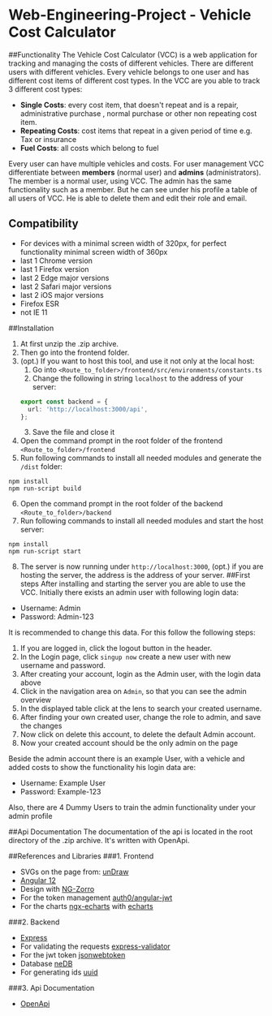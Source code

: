 # Web-Engineering-Project - Vehicle Cost Calculator
##Functionality
The Vehicle Cost Calculator (VCC) is a web application for tracking and managing the costs
of different vehicles. There are different users with different vehicles. Every vehicle
belongs to one user and has different cost items of different cost types. In the VCC are you
able to track 3 different cost types:

- **Single Costs**: every cost item, that doesn't repeat and is a repair, administrative purchase
, normal purchase or other non repeating cost item.
- **Repeating Costs**: cost items that repeat in a given period of time e.g. Tax or insurance
- **Fuel Costs**: all costs which belong to fuel

Every user can have multiple vehicles and costs. For user management VCC differentiate between 
**members** (normal user) and **admins** (administrators). The member is a normal user,
using VCC. The admin has the same functionality such as a member. But he can see under his profile
a table of all users of VCC. He is able to delete them and edit their role and email.

## Compatibility
- For devices with a minimal screen width of 320px, for perfect functionality minimal screen width of 360px
- last 1 Chrome version
- last 1 Firefox version
- last 2 Edge major versions
- last 2 Safari major versions
- last 2 iOS major versions
- Firefox ESR
- not IE 11


##Installation
1. At first unzip the .zip archive. 
2. Then go into the frontend folder.
3. (opt.) If you want to host this tool, and use it not only at the local host:
   1. Go into ``<Route_to_folder>/frontend/src/environments/constants.ts``
   2. Change the following in string ``localhost`` to the address of your server:
    ```typescript
    export const backend = {
      url: 'http://localhost:3000/api',
    };
    ```
   3. Save the file and close it
4. Open the command prompt in the root folder of the frontend ``<Route_to_folder>/frontend``
5. Run following commands to install all needed modules and generate the ``/dist`` folder:
```commandline
npm install
npm run-script build
```
6. Open the command prompt in the root folder of the backend ``<Route_to_folder>/backend``
7. Run following commands to install all needed modules and start the host server:
```commandline
npm install
npm run-script start
```
8. The server is now running under ``http://localhost:3000``, (opt.) if you are hosting the server, the address is
the address of your server.
##First steps
After installing and starting the server you are able to use the VCC. Initially there exists an admin user with following
login data:
- Username: Admin
- Password: Admin-123

It is recommended to change this data. For this follow the following steps:
1. If you are logged in, click the logout button in the header.
2. In the Login page, click ``singup now`` create a new user with new username and password.
3. After creating your account, login as the Admin user, with the login data above
4. Click in the navigation area on ``Admin``, so that you can see the admin overview
5. In the displayed table click at the lens to search your created username.
6. After finding your own created user, change the role to admin, and save the changes
7. Now click on delete this account, to delete the default Admin account.
8. Now your created account should be the only admin on the page

Beside the admin account there is an example User, with a vehicle and added costs to show the functionality
his login data are:
- Username: Example User
- Password: Example-123

Also, there are 4 Dummy Users to train the admin functionality under your admin profile

##Api Documentation
The documentation of the api is located in the root directory of the .zip archive. It's written with
OpenApi.

##References and Libraries
###1. Frontend
- SVGs on the page from: [unDraw](https://undraw.co/)
- [Angular 12](https://angular.io/)
- Design with [NG-Zorro](https://ng.ant.design/docs/introduce/en)
- For the token management [auth0/angular-jwt](https://www.npmjs.com/package/@auth0/angular-jwt)
- For the charts [ngx-echarts](https://xieziyu.github.io/ngx-echarts/api-doc/overview.html) 
with [echarts](https://echarts.apache.org/en/index.html)

###2. Backend
- [Express](https://expressjs.com/)
- For validating the requests [express-validator](https://express-validator.github.io/docs/)
- For the jwt token [jsonwebtoken](https://www.npmjs.com/package/jsonwebtoken)
- Database [neDB](https://github.com/louischatriot/nedb)
- For generating ids [uuid](https://www.npmjs.com/package/uuid)

###3. Api Documentation
- [OpenApi](https://swagger.io/specification/)